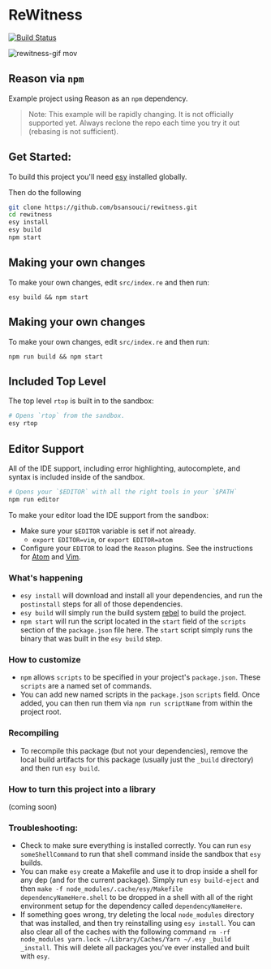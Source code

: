 # ReWitness

[![Build Status](https://travis-ci.org/bsansouci/rewitness.svg?branch=master)](https://travis-ci.org/bsansouci/rewitness)

![rewitness-gif mov](https://cloud.githubusercontent.com/assets/4534692/18104017/04c5d1aa-6eae-11e6-8922-53c6a7abf2fe.gif)

## Reason via `npm`

Example project using Reason as an `npm` dependency.

> Note: This example will be rapidly changing. It is not officially supported
> yet. Always reclone the repo each time you try it out (rebasing is not
> sufficient).

## Get Started:

To build this project you'll need [esy](https://github.com/reasonml/esy) installed globally.

Then do the following
```sh
git clone https://github.com/bsansouci/rewitness.git
cd rewitness
esy install
esy build
npm start
```

## Making your own changes

To make your own changes, edit `src/index.re` and then run:

```
esy build && npm start
```

## Making your own changes

To make your own changes, edit `src/index.re` and then run:

```
npm run build && npm start
```

## Included Top Level

The top level `rtop` is built in to the sandbox:

```sh
# Opens `rtop` from the sandbox.
esy rtop
```

## Editor Support

All of the IDE support, including error highlighting, autocomplete, and
syntax is included inside of the sandbox.

```sh
# Opens your `$EDITOR` with all the right tools in your `$PATH`
npm run editor
```

To make your editor load the IDE support from the sandbox:

- Make sure your `$EDITOR` variable is set if not already.
  - `export EDITOR=vim`, or `export EDITOR=atom`
- Configure your `EDITOR` to load the `Reason` plugins. See the instructions
  for [Atom](http://facebook.github.io/reason/tools.html#merlin-atom) and
  [Vim](https://github.com/facebook/reason/tree/master/editorSupport/VimReason).


### What's happening
- `esy install` will download and install all your dependencies, and run the
  `postinstall` steps for all of those dependencies.
- `esy build` will simply run the build system [rebel](https://github.com/reasonml/rebel)
  to build the project.
- `npm start` will run the script located in the `start` field of the
  `scripts` section of the `package.json` file here. The `start` script simply
  runs the binary that was built in the `esy build` step.


### How to customize
- `npm` allows `scripts` to be specified in your project's `package.json`.
  These `scripts` are a named set of commands.
- You can add new named scripts in the `package.json` `scripts` field. Once
  added, you can then run them via `npm run scriptName` from within the project
  root.


### Recompiling
- To recompile this package (but not your dependencies), remove the local build
  artifacts for this package (usually just the `_build` directory) and then run
  `esy build`.


### How to turn this project into a library
(coming soon)


### Troubleshooting:
- Check to make sure everything is installed correctly. You can run `esy someShellCommand`
  to run that shell command inside the sandbox that `esy` builds.
- You can make `esy` create a Makefile and use it to drop inside a shell for any dep (and
  for the current package). Simply run `esy build-eject` and then 
  `make -f node_modules/.cache/esy/Makefile dependencyNameHere.shell` to be dropped in a shell
  with all of the right environment setup for the dependency called `dependencyNameHere`.
- If something goes wrong, try deleting the local `node_modules` directory that
  was installed, and then try reinstalling using `esy install`. You can also clear all of the caches
  with the following command `rm -rf node_modules yarn.lock ~/Library/Caches/Yarn ~/.esy _build _install`.
  This will delete all packages you've ever installed and built with `esy`. 


